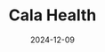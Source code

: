 ---  
layout: startup_page  
title: "Cala Health"  
id: "calahealth.com"  
permalink: "/calahealthcalahealth.com12092024/"  
website: "https://calahealth.com"  
funding_round: "Growth Round"  
funding_amount: "$50M"  
investors: "Vertex Growth Fund, Nexus NeuroTech Ventures, Action Potential, Johnson & Johnson (through its corporate venture capital organization, Johnson & Johnson Innovation — JJDC, Inc.), Lightstone, Lux Capital, GV (Google Ventures), OSF Ventures, Ascension Ventures, TriVentures, Reimagined Ventures, Peak6, Fiscus"  
about: "Cala Health is a bioelectronic medicine company developing wearable neuromodulation therapies for chronic diseases. Their FDA-cleared Cala kIQ System with TAPS Therapy provides non-invasive treatment for hand tremors in patients with essential tremor and Parkinson's disease. The company aims to transform the standard of care for chronic diseases through innovative neuroscience and technology."  
markets: "Bioelectronic Medicine, Neurotechnology, Medical Devices"  
hq: "San Mateo, California, United States"  
founded_year: "2014"  
linkedin: "https://www.linkedin.com/company/cala-health-inc"  
twitter: "https://twitter.com/calahealth"  
instagram: ""  
facebook: "https://www.facebook.com/CalaHealth"  
crunchbase: "https://www.crunchbase.com/organization/cala-health"  
pitchbook: "https://pitchbook.com/profiles/company/153817-12"  

date_display: "09-Dec-2024"  
date: "2024-12-09"

# SEO Optimization  
meta_title: "Cala Health - Growth Round Funding ($50M)"  
meta_description: "Cala Health, Cala Health is a bioelectronic medicine company developing wearable neuromodulation therapies for chronic diseases. Their FDA-cleared Cala kIQ System ..."  
meta_keywords: "Cala Health, Bioelectronic Medicine, Neurotechnology, Medical Devices, Growth Round funding"  
canonical_url: "https://startup.projectstartups.com/calahealthcalahealth.com12092024/"  
---
